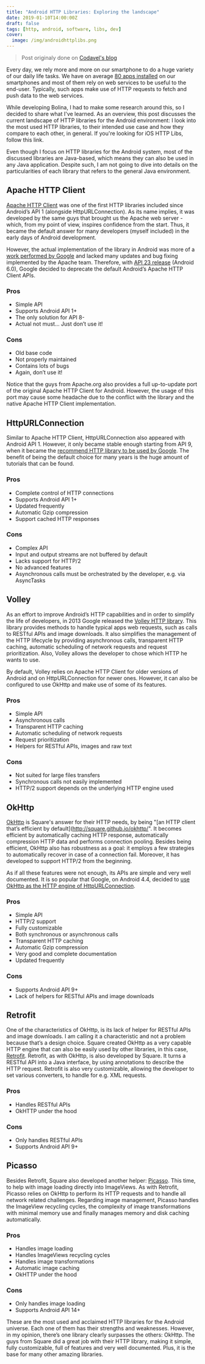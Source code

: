 ```yaml
---
title: "Android HTTP Libraries: Exploring the landscape"
date: 2019-01-10T14:00:00Z
draft: false
tags: [http, android, software, libs, dev]
cover:
  image: /img/androidhttplibs.png
---
```


> Post originaly done on [Codavel's blog](https://blog.codavel.com/android-http-libraries-landscape)

Every day, we rely more and more on our smartphone to do a huge variety of our daily life tasks. We have on average [80 apps installed](https://www.appannie.com/en/insights/market-data/apps-used-2017/) on our smartphones and most of them rely on web services to be useful to the end-user. Typically, such apps make use of HTTP requests to fetch and push data to the web services.

While developing Bolina, I had to make some research around this, so I decided to share what I've learned. As an overview, this post discusses the current landscape of HTTP libraries for the Android environment: I look into the most used HTTP libraries, to their intended use case and how they compare to each other, in general. If you're looking for iOS HTTP Libs, follow this link. 

Even though I focus on HTTP libraries for the Android system, most of the discussed libraries are Java-based, which means they can also be used in any Java application. Despite such, I am not going to dive into details on the particularities of each library that refers to the general Java environment.

## Apache HTTP Client

[Apache HTTP Client](https://stuff.mit.edu/afs/sipb/project/android/docs/reference/org/apache/http/impl/client/DefaultHttpClient.html) was one of the first HTTP libraries included since Android’s API 1 (alongside HttpURLConnection). As its name implies, it was developed by the same guys that brought us the Apache web server - which, from my point of view, inspires confidence from the start. Thus, it became the default answer for many developers (myself included) in the early days of Android development.

However, the actual implementation of the library in Android was more of a [work performed by Google](http://hc.apache.org/httpcomponents-client-4.3.x/android-port.html) and lacked many updates and bug fixing implemented by the Apache team. Therefore, with [API 23 release](https://developer.android.com/about/versions/marshmallow/android-6.0-changes#behavior-apache-http-client) (Android 6.0), Google decided to deprecate the default Android’s Apache HTTP Client APIs.

### Pros

* Simple API
* Supports Android API 1+
* The only solution for API 8-
* Actual not must… Just don’t use it!

### Cons

* Old base code
* Not properly maintained
* Contains lots of bugs
* Again, don’t use it!

Notice that the guys from Apache.org also provides a full up-to-update port of the original Apache HTTP Client for Android. However, the usage of this port may cause some headache due to the conflict with the library and the native Apache HTTP Client implementation.

## HttpURLConnection

Similar to Apache HTTP Client, HttpURLConnection also appeared with Android API 1. However, it only became stable enough starting from API 9, when it became the [recommend HTTP library to be used by Google](https://android-developers.googleblog.com/2011/09/androids-http-clients.html). The benefit of being the default choice for many years is the huge amount of tutorials that can be found.

### Pros

* Complete control of HTTP connections
* Supports Android API 1+
* Updated frequently
* Automatic Gzip compression
* Support cached HTTP responses

### Cons

* Complex API
* Input and output streams are not buffered by default
* Lacks support for HTTP/2
* No advanced features
* Asynchronous calls must be orchestrated by the developer, e.g. via AsyncTasks

## Volley

As an effort to improve Android’s HTTP capabilities and in order to simplify the life of developers, in 2013 Google released the [Volley HTTP library](https://developer.android.com/training/volley/). This library provides methods to handle typical apps web requests, such as calls to RESTful APIs and image downloads. It also simplifies the management of the HTTP lifecycle by providing asynchronous calls, transparent HTTP caching, automatic scheduling of network requests and request prioritization. Also, Volley allows the developer to chose which HTTP he wants to use.

By default, Volley relies on Apache HTTP Client for older versions of Android and on HttpURLConnection for newer ones. However, it can also be configured to use OkHttp and make use of some of its features.

### Pros

* Simple API
* Asynchronous calls
* Transparent HTTP caching
* Automatic scheduling of network requests
* Request prioritization
* Helpers for RESTful APIs, images and raw text

### Cons

* Not suited for large files transfers
* Synchronous calls not easily implemented
* HTTP/2 support depends on the underlying HTTP engine used

## OkHttp

[OkHttp](https://square.github.io/okhttp/) is Square's answer for their HTTP needs, by being "[an HTTP client that’s efficient by default](http://square.github.io/okhttp/". It becomes efficient by automatically caching HTTP response, automatically compression HTTP data and performs connection pooling. Besides being efficient, OkHttp also has robustness as a goal: it employs a few strategies to automatically recover in case of a connection fail. Moreover, it has developed to support HTTP/2 from the beginning.

As if all these features were not enough, its APIs are simple and very well documented. It is so popular that Google, on Android 4.4, decided to [use OkHttp as the HTTP engine of HttpURLConnection](https://twitter.com/jakewharton/status/482563299511250944?lang=en).

### Pros

* Simple API
* HTTP/2 support
* Fully customizable
* Both synchronous or asynchronous calls
* Transparent HTTP caching
* Automatic Gzip compression
* Very good and complete documentation
* Updated frequently

### Cons

* Supports Android API 9+
* Lack of helpers for RESTful APIs and image downloads
 
## Retrofit

One of the characteristics of OkHttp, is its lack of helper for RESTful APIs and image downloads. I am calling it a characteristic and not a problem because that’s a design choice. Square created OkHttp as a very capable HTTP engine that can also be easily used by other libraries, in this case, [Retrofit](https://square.github.io/retrofit/). Retrofit, as with OkHttp, is also developed by Square. It turns a RESTful API into a Java interface, by using annotations to describe the HTTP request. Retrofit is also very customizable, allowing the developer to set various converters, to handle for e.g. XML requests.

### Pros

* Handles RESTful APIs
* OkHTTP under the hood

### Cons

* Only handles RESTful APIs
* Supports Android API 9+
 
## Picasso

Besides Retrofit, Square also developed another helper: [Picasso](https://square.github.io/picasso/). This time, to help with image loading directly into ImageViews. As with Retrofit, Picasso relies on OkHttp to perform its HTTP requests and to handle all network related challenges. Regarding image management, Picasso handles the ImageView recycling cycles, the complexity of image transformations with minimal memory use and finally manages memory and disk caching automatically.

### Pros

* Handles image loading
* Handles ImageViews recycling cycles
* Handles image transformations
* Automatic image caching
* OkHTTP under the hood

### Cons

* Only handles image loading
* Supports Android API 14+

These are the most used and acclaimed HTTP libraries for the Android universe. Each one of them has their strengths and weaknesses. However, in my opinion, there’s one library clearly surpasses the others: OkHttp. The guys from Square did a great job with their HTTP library, making it simple, fully customizable, full of features and very well documented. Plus, it is the base for many other amazing libraries.

